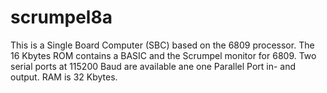 # scrumpel8a
This is a Single Board Computer (SBC) based on the 6809 processor. The 16 Kbytes ROM contains a BASIC and the Scrumpel monitor for 6809.
Two serial ports at 115200 Baud are available ane one Parallel Port in- and output. RAM is 32 Kbytes.
